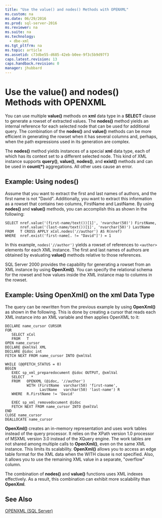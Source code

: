 ```yaml
---
title: "Use the value() and nodes() Methods with OPENXML"
ms.custom: na
ms.date: 06/29/2016
ms.prod: sql-server-2016
ms.reviewer: na
ms.suite: na
ms.technology: 
  - dbe-xml
ms.tgt_pltfrm: na
ms.topic: article
ms.assetid: c73dbe55-d685-42eb-b0ee-9f3c5b9d97f3
caps.latest.revision: 13
caps.handback.revision: 0
manager: jhubbard
---
```

# Use the value() and nodes() Methods with OPENXML
You can use multiple **value()** methods on **xml** data type in a **SELECT** clause to generate a rowset of extracted values. The **nodes()** method yields an internal reference for each selected node that can be used for additional query. The combination of the **nodes()** and **value()** methods can be more efficient in generating the rowset when it has several columns and, perhaps, when the path expressions used in its generation are complex.  
  
 The **nodes()** method yields instances of a special **xml** data type, each of which has its context set to a different selected node. This kind of XML instance supports **query()**, **value()**, **nodes()**, and **exist()** methods and can be used in **count(\*)** aggregations. All other uses cause an error.  
  
## Example: Using nodes()  
 Assume that you want to extract the first and last names of authors, and the first name is not "David". Additionally, you want to extract this information as a rowset that contains two columns, FirstName and LastName. By using **nodes()** and **value()** methods, you can accomplish this as shown in the following:  
  
```  
SELECT nref.value('(first-name/text())[1]', 'nvarchar(50)') FirstName,  
       nref.value('(last-name/text())[1]', 'nvarchar(50)') LastName  
FROM   T CROSS APPLY xCol.nodes('//author') AS R(nref)  
WHERE  nref.exist('first-name[. != "David"]') = 1  
```  
  
 In this example, `nodes('//author')` yields a rowset of references to `<author>` elements for each XML instance. The first and last names of authors are obtained by evaluating **value()** methods relative to those references.  
  
 SQL Server 2000 provides the capability for generating a rowset from an XML instance by using **OpenXml()**. You can specify the relational schema for the rowset and how values inside the XML instance map to columns in the rowset.  
  
## Example: Using OpenXml() on the xml Data Type  
 The query can be rewritten from the previous example by using **OpenXml()** as shown in the following. This is done by creating a cursor that reads each XML instance into an XML variable and then applies OpenXML to it:  
  
```  
DECLARE name_cursor CURSOR  
FOR  
   SELECT xCol   
   FROM   T  
OPEN name_cursor  
DECLARE @xmlVal XML  
DECLARE @idoc int  
FETCH NEXT FROM name_cursor INTO @xmlVal  
  
WHILE (@@FETCH_STATUS = 0)  
BEGIN  
   EXEC sp_xml_preparedocument @idoc OUTPUT, @xmlVal  
   SELECT   *  
   FROM   OPENXML (@idoc, '//author')  
          WITH (FirstName  varchar(50) 'first-name',  
                LastName   varchar(50) 'last-name') R  
   WHERE  R.FirstName != 'David'  
  
   EXEC sp_xml_removedocument @idoc  
   FETCH NEXT FROM name_cursor INTO @xmlVal  
END  
CLOSE name_cursor  
DEALLOCATE name_cursor   
```  
  
 **OpenXml()** creates an in-memory representation and uses work tables instead of the query processor. It relies on the XPath version 1.0 processor of MSXML version 3.0 instead of the XQuery engine. The work tables are not shared among multiple calls to **OpenXml()**, even on the same XML instance. This limits its scalability. **OpenXml()** allows you to access an edge table format for the XML data when the WITH clause is not specified. Also, it allows you to use the remaining XML value in a separate, "overflow" column.  
  
 The combination of **nodes()** and **value()** functions uses XML indexes effectively. As a result, this combination can exhibit more scalability than **OpenXml**.  
  
## See Also  
 [OPENXML (SQL Server)](../../Topics/TopicNameNotContainA/OPENXML--SQL-Server-.md)